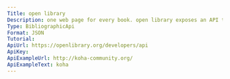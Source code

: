 ```yaml
---
Title: open library
Description: one web page for every book. open library exposes an API to gain access to all their book data in various formats.
Type: BibliographicApi
Format: JSON
Tutorial:
ApiUrl: https://openlibrary.org/developers/api
ApiKey:
ApiExampleUrl: http://koha-community.org/
ApiExampleText: koha
---
```

